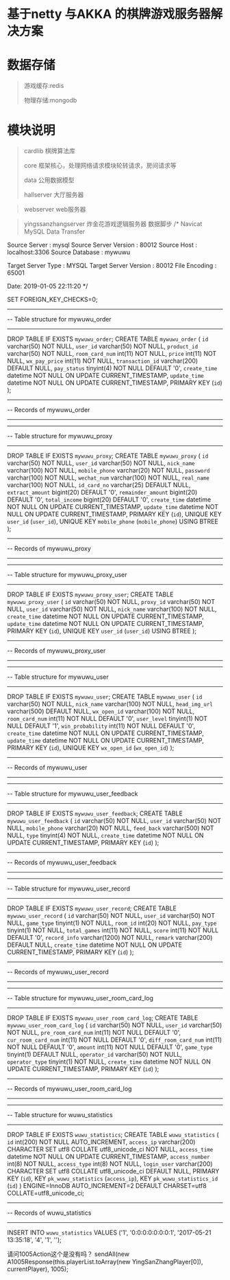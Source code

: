 # 基于netty 与AKKA 的棋牌游戏服务器解决方案

# 数据存储

> 游戏缓存:redis
>
> 物理存储:mongodb

# 模块说明

> cardlib 棋牌算法库
>
> core 框架核心，处理网络请求模块轮转请求，房间请求等
>
> data 公用数据模型
>
> hallserver 大厅服务器

> webserver web服务器

> yingssanzhangserver 炸金花游戏逻辑服务器
> 数据脚步 
/*
Navicat MySQL Data Transfer

Source Server         : mysql
Source Server Version : 80012
Source Host           : localhost:3306
Source Database       : mywuwu

Target Server Type    : MYSQL
Target Server Version : 80012
File Encoding         : 65001

Date: 2019-01-05 22:11:20
*/

SET FOREIGN_KEY_CHECKS=0;

-- ----------------------------
-- Table structure for mywuwu_order
-- ----------------------------
DROP TABLE IF EXISTS `mywuwu_order`;
CREATE TABLE `mywuwu_order` (
  `id` varchar(50) NOT NULL,
  `user_id` varchar(50) NOT NULL,
  `product_id` varchar(50) NOT NULL,
  `room_card_num` int(11) NOT NULL,
  `price` int(11) NOT NULL,
  `wx_pay_price` int(11) NOT NULL,
  `transaction_id` varchar(200) DEFAULT NULL,
  `pay_status` tinyint(4) NOT NULL DEFAULT '0',
  `create_time` datetime NOT NULL ON UPDATE CURRENT_TIMESTAMP,
  `update_time` datetime NOT NULL ON UPDATE CURRENT_TIMESTAMP,
  PRIMARY KEY (`id`)
);
-- ----------------------------
-- Records of mywuwu_order
-- ----------------------------

-- ----------------------------
-- Table structure for mywuwu_proxy
-- ----------------------------
DROP TABLE IF EXISTS `mywuwu_proxy`;
CREATE TABLE `mywuwu_proxy` (
  `id` varchar(50) NOT NULL,
  `user_id` varchar(50) NOT NULL,
  `nick_name` varchar(100) NOT NULL,
  `mobile_phone` varchar(20) NOT NULL,
  `password` varchar(100) NOT NULL,
  `wechat_num` varchar(100) NOT NULL,
  `real_name` varchar(100) NOT NULL,
  `id_card_no` varchar(25) DEFAULT NULL,
  `extract_amount` bigint(20) DEFAULT '0',
  `remainder_amount` bigint(20) DEFAULT '0',
  `total_income` bigint(20) DEFAULT '0',
  `create_time` datetime NOT NULL ON UPDATE CURRENT_TIMESTAMP,
  `update_time` datetime NOT NULL ON UPDATE CURRENT_TIMESTAMP,
  PRIMARY KEY (`id`),
  UNIQUE KEY `user_id` (`user_id`),
  UNIQUE KEY `mobile_phone` (`mobile_phone`) USING BTREE
);

-- ----------------------------
-- Records of mywuwu_proxy
-- ----------------------------

-- ----------------------------
-- Table structure for mywuwu_proxy_user
-- ----------------------------
DROP TABLE IF EXISTS `mywuwu_proxy_user`;
CREATE TABLE `mywuwu_proxy_user` (
  `id` varchar(50) NOT NULL,
  `proxy_id` varchar(50) NOT NULL,
  `user_id` varchar(50) NOT NULL,
  `nick_name` varchar(100) NOT NULL,
  `create_time` datetime NOT NULL ON UPDATE CURRENT_TIMESTAMP,
  `update_time` datetime NOT NULL ON UPDATE CURRENT_TIMESTAMP,
  PRIMARY KEY (`id`),
  UNIQUE KEY `user_id` (`user_id`) USING BTREE
);

-- ----------------------------
-- Records of mywuwu_proxy_user
-- ----------------------------

-- ----------------------------
-- Table structure for mywuwu_user
-- ----------------------------
DROP TABLE IF EXISTS `mywuwu_user`;
CREATE TABLE `mywuwu_user` (
  `id` varchar(50) NOT NULL,
  `nick_name` varchar(100) NOT NULL,
  `head_img_url` varchar(500) DEFAULT NULL,
  `wx_open_id` varchar(100) NOT NULL,
  `room_card_num` int(11) NOT NULL DEFAULT '0',
  `user_level` tinyint(1) NOT NULL DEFAULT '1',
  `win_probability` int(11) NOT NULL DEFAULT '0',
  `create_time` datetime NOT NULL ON UPDATE CURRENT_TIMESTAMP,
  `update_time` datetime NOT NULL ON UPDATE CURRENT_TIMESTAMP,
  PRIMARY KEY (`id`),
  UNIQUE KEY `wx_open_id` (`wx_open_id`)
);

-- ----------------------------
-- Records of mywuwu_user
-- ----------------------------

-- ----------------------------
-- Table structure for mywuwu_user_feedback
-- ----------------------------
DROP TABLE IF EXISTS `mywuwu_user_feedback`;
CREATE TABLE `mywuwu_user_feedback` (
  `id` varchar(50) NOT NULL,
  `user_id` varchar(50) NOT NULL,
  `mobile_phone` varchar(20) NOT NULL,
  `feed_back` varchar(500) NOT NULL,
  `type` tinyint(4) NOT NULL,
  `create_time` datetime NOT NULL ON UPDATE CURRENT_TIMESTAMP,
  PRIMARY KEY (`id`)
);

-- ----------------------------
-- Records of mywuwu_user_feedback
-- ----------------------------

-- ----------------------------
-- Table structure for mywuwu_user_record
-- ----------------------------
DROP TABLE IF EXISTS `mywuwu_user_record`;
CREATE TABLE `mywuwu_user_record` (
  `id` varchar(50) NOT NULL,
  `user_id` varchar(50) NOT NULL,
  `game_type` tinyint(1) NOT NULL,
  `room_id` int(20) NOT NULL,
  `pay_type` tinyint(1) NOT NULL,
  `total_games` int(11) NOT NULL,
  `score` int(11) NOT NULL DEFAULT '0',
  `record_info` varchar(1200) NOT NULL,
  `remark` varchar(200) DEFAULT NULL,
  `create_time` datetime NOT NULL ON UPDATE CURRENT_TIMESTAMP,
  PRIMARY KEY (`id`)
);

-- ----------------------------
-- Records of mywuwu_user_record
-- ----------------------------

-- ----------------------------
-- Table structure for mywuwu_user_room_card_log
-- ----------------------------
DROP TABLE IF EXISTS `mywuwu_user_room_card_log`;
CREATE TABLE `mywuwu_user_room_card_log` (
  `id` varchar(50) NOT NULL,
  `user_id` varchar(50) NOT NULL,
  `pre_room_card_num` int(11) NOT NULL DEFAULT '0',
  `cur_room_card_num` int(11) NOT NULL DEFAULT '0',
  `diff_room_card_num` int(11) NOT NULL DEFAULT '0',
  `amount` int(11) NOT NULL DEFAULT '0',
  `game_type` tinyint(1) DEFAULT NULL,
  `operator_id` varchar(50) NOT NULL,
  `operator_type` tinyint(1) NOT NULL,
  `create_time` datetime NOT NULL ON UPDATE CURRENT_TIMESTAMP,
  PRIMARY KEY (`id`)
);

-- ----------------------------
-- Records of mywuwu_user_room_card_log
-- ----------------------------

-- ----------------------------
-- Table structure for wuwu_statistics
-- ----------------------------
DROP TABLE IF EXISTS `wuwu_statistics`;
CREATE TABLE `wuwu_statistics` (
  `id` int(200) NOT NULL AUTO_INCREMENT,
  `access_ip` varchar(200) CHARACTER SET utf8 COLLATE utf8_unicode_ci NOT NULL,
  `access_time` datetime NOT NULL ON UPDATE CURRENT_TIMESTAMP,
  `access_number` int(8) NOT NULL,
  `access_type` int(8) NOT NULL,
  `login_user` varchar(200) CHARACTER SET utf8 COLLATE utf8_unicode_ci DEFAULT NULL,
  PRIMARY KEY (`id`),
  KEY `pk_wuwu_statistics` (`access_ip`),
  KEY `pk_wuwu_statistics_id` (`id`)
) ENGINE=InnoDB AUTO_INCREMENT=2 DEFAULT CHARSET=utf8 COLLATE=utf8_unicode_ci;

-- ----------------------------
-- Records of wuwu_statistics
-- ----------------------------
INSERT INTO `wuwu_statistics` VALUES ('1', '0:0:0:0:0:0:0:1', '2017-05-21 13:35:18', '4', '1', '');


请问1005Action这个是没有吗？ 
   sendAll(new A1005Response(this.playerList.toArray(new YingSanZhangPlayer[0]), currentPlayer), 1005);
